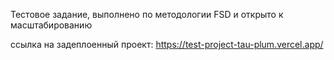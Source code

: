 Тестовое задание, выполнено по методологии FSD и открыто к масштабированию 

ссылка на задеплоенный проект: https://test-project-tau-plum.vercel.app/

